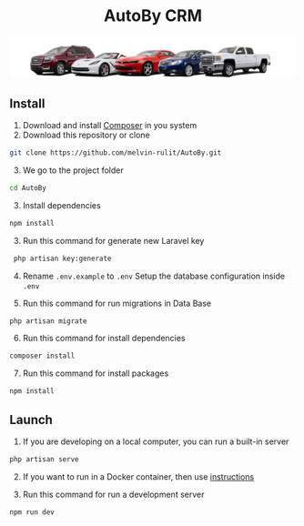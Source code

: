 <h1 align="center">AutoBy CRM</h1>
<img src="https://github.com/melvin-rulit/First-Crm/blob/master/public/images/AutoBy.png">

## Install
1) Download and install <a href="https://getcomposer.org/download/" target="_blank">Composer</a> in you system
2) Download this repository or clone
```sh
git clone https://github.com/melvin-rulit/AutoBy.git
```
3) We go to the project folder
```sh
cd AutoBy
```
3) Install dependencies
```sh
npm install
```
3) Run this command for generate new Laravel key
```sh
 php artisan key:generate
```
4) Rename ```.env.example``` to ```.env``` Setup the database configuration inside ```.env```
   
5) Run this command for run migrations in Data Base
```sh
php artisan migrate
```
6) Run this command for install dependencies
```sh
composer install
```
7) Run this command for install packages
```sh
npm install
```

## Launch
1) If you are developing on a local computer, you can run a built-in server
```sh
php artisan serve
```
2) If you want to run in a Docker container, then use <a href="https://github.com/melvin-rulit/Docker-php">instructions</a> 

3) Run this command for run a development server
```sh
npm run dev
```
